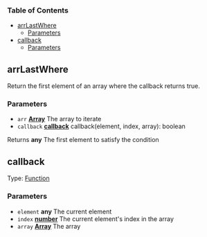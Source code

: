 <!-- Generated by documentation.js. Update this documentation by updating the source code. -->

### Table of Contents

-   [arrLastWhere][1]
    -   [Parameters][2]
-   [callback][3]
    -   [Parameters][4]

## arrLastWhere

Return the first element of an array where the callback returns true.

### Parameters

-   `arr` **[Array][5]** The array to iterate
-   `callback` **[callback][6]** callback(element, index, array): boolean

Returns **any** The first element to satisfy the condition

## callback

Type: [Function][7]

### Parameters

-   `element` **any** The current element
-   `index` **[number][8]** The current element's index in the array
-   `array` **[Array][5]** The array

[1]: #arrlastwhere

[2]: #parameters

[3]: #callback

[4]: #parameters-1

[5]: https://developer.mozilla.org/docs/Web/JavaScript/Reference/Global_Objects/Array

[6]: #callback

[7]: https://developer.mozilla.org/docs/Web/JavaScript/Reference/Statements/function

[8]: https://developer.mozilla.org/docs/Web/JavaScript/Reference/Global_Objects/Number
